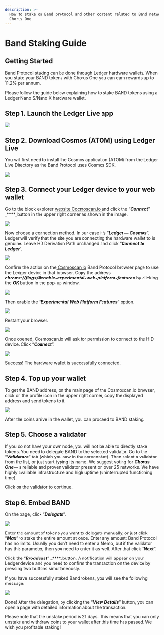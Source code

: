 ```yaml
---
description: >-
  How to stake on Band protocol and other content related to Band network by
  Chorus One
---
```


# Band Staking Guide

## Getting Started

Band Protocol staking can be done through Ledger hardware wallets. When you stake your BAND tokens with Chorus One you can earn rewards up to 11.2% per annum.

Please follow the guide below explaining how to stake BAND tokens using a Ledger Nano S/Nano X hardware wallet.

## Step 1. Launch the Ledger Live app <a id="9465"></a>

![](../.gitbook/assets/image.png)

## Step 2. Download Cosmos \(ATOM\) using Ledger Live <a id="d11a"></a>

You will first need to install the Cosmos application \(ATOM\) from the Ledger Live Directory as the Band Protocol uses Cosmos SDK.

![](../.gitbook/assets/image%20%289%29.png)

## Step 3. Connect your Ledger device to your web wallet <a id="a8cf"></a>

Go to the block explorer [website Cocmoscan.io ](http://cosmoscan.io/)and click the “_**Connect**_” _****_button in the upper right corner as shown in the image.

![](../.gitbook/assets/image%20%284%29.png)

Now choose a connection method. In our case it’s “_**Ledger — Cosmos**_”. Ledger will verify that the site you are connecting the hardware wallet to is genuine. Leave HD Derivation Path unchanged and click “_**Connect to Ledger**_”.

![](../.gitbook/assets/image%20%283%29.png)

Confirm the action on the[ Cosmoscan.io](http://cosmoscan.io/) Band Protocol browser page to use the Ledger device in that browser. Copy the address _**chrome://flags/\#enable-experimental-web-platform-features**_ by clicking the _**OK**_ button in the pop-up window.

![](../.gitbook/assets/image%20%2810%29.png)

Then enable the “_**Experimental Web Platform Features**_” option.  


![](../.gitbook/assets/image%20%288%29.png)

Restart your browser.

![](../.gitbook/assets/image%20%285%29.png)

Once opened, Cosmoscan.io will ask for permission to connect to the HID device. Click “_**Connect**_”.

![](../.gitbook/assets/image%20%282%29.png)

Success! The hardware wallet is successfully connected.

## Step 4. Top up your wallet <a id="2d33"></a>

To get the BAND address, on the main page of the Cosmoscan.io browser, click on the profile icon in the upper right corner, copy the displayed address and send tokens to it.

![](../.gitbook/assets/image%20%281%29.png)

After the coins arrive in the wallet, you can proceed to BAND staking.

## Step 5. Choose a validator <a id="06f0"></a>

If you do not have your own node, you will not be able to directly stake tokens. You need to delegate BAND to the selected validator. Go to the “_**Validators**_” tab \(which you saw in the screenshot\). Then select a validator from the list, or just start typing its name. We suggest voting for _**Chorus One**_— a reliable and proven validator present on over 25 networks. We have highly available infrastructure and high uptime \(uninterrupted functioning time\).

Click on the validator to continue.

## Step 6. Embed BAND <a id="6a1c"></a>

On the page, click “_**Delegate**_”.

![](../.gitbook/assets/image%20%287%29.png)

Enter the amount of tokens you want to delegate manually, or just click “_**Max**_” to stake the entire amount at once. Enter any amount: Band Protocol has no limits. Usually you don’t need to enter a Memo, but if the validator has this parameter, then you need to enter it as well. After that click “_**Next**_”.

Click the “_**Broadcast**_” _****_button. A notification will appear on your Ledger device and you need to confirm the transaction on the device by pressing two buttons simultaneously.

If you have successfully staked Band tokens, you will see the following message:  


![](../.gitbook/assets/image%20%286%29.png)

Done! After the delegation, by clicking the “_**View Details**_” button, you can open a page with detailed information about the transaction.

Please note that the unstake period is 21 days. This means that you can only unstake and withdraw coins to your wallet after this time has passed. We wish you profitable staking!

